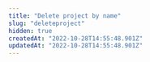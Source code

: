 ```yaml
---
title: "Delete project by name"
slug: "deleteproject"
hidden: true
createdAt: "2022-10-28T14:55:48.901Z"
updatedAt: "2022-10-28T14:55:48.901Z"
---
```

